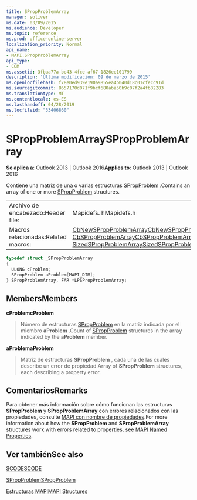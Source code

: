 ```yaml
---
title: SPropProblemArray
manager: soliver
ms.date: 03/09/2015
ms.audience: Developer
ms.topic: reference
ms.prod: office-online-server
localization_priority: Normal
api_name:
- MAPI.SPropProblemArray
api_type:
- COM
ms.assetid: 3fbaa77a-be43-4fce-af67-1826ee101799
description: 'Última modificación: 09 de marzo de 2015'
ms.openlocfilehash: f78e0ed939e190a9855ea4b040d18c01cfecc91d
ms.sourcegitcommit: 8657170d071f9bcf680aba50b9c07f2a4fb82283
ms.translationtype: MT
ms.contentlocale: es-ES
ms.lasthandoff: 04/28/2019
ms.locfileid: "33406860"
---
```

# <a name="spropproblemarray"></a><span data-ttu-id="6947c-103">SPropProblemArray</span><span class="sxs-lookup"><span data-stu-id="6947c-103">SPropProblemArray</span></span>

  
  
<span data-ttu-id="6947c-104">**Se aplica a**: Outlook 2013 | Outlook 2016</span><span class="sxs-lookup"><span data-stu-id="6947c-104">**Applies to**: Outlook 2013 | Outlook 2016</span></span> 
  
<span data-ttu-id="6947c-105">Contiene una matriz de una o varias estructuras [SPropProblem](spropproblem.md) .</span><span class="sxs-lookup"><span data-stu-id="6947c-105">Contains an array of one or more [SPropProblem](spropproblem.md) structures.</span></span> 
  
|||
|:-----|:-----|
|<span data-ttu-id="6947c-106">Archivo de encabezado:</span><span class="sxs-lookup"><span data-stu-id="6947c-106">Header file:</span></span>  <br/> |<span data-ttu-id="6947c-107">Mapidefs. h</span><span class="sxs-lookup"><span data-stu-id="6947c-107">Mapidefs.h</span></span>  <br/> |
|<span data-ttu-id="6947c-108">Macros relacionadas:</span><span class="sxs-lookup"><span data-stu-id="6947c-108">Related macros:</span></span>  <br/> |[<span data-ttu-id="6947c-109">CbNewSPropProblemArray</span><span class="sxs-lookup"><span data-stu-id="6947c-109">CbNewSPropProblemArray</span></span>](cbnewspropproblemarray.md) <br/> [<span data-ttu-id="6947c-110">CbSPropProblemArray</span><span class="sxs-lookup"><span data-stu-id="6947c-110">CbSPropProblemArray</span></span>](cbspropproblemarray.md) <br/> [<span data-ttu-id="6947c-111">SizedSPropProblemArray</span><span class="sxs-lookup"><span data-stu-id="6947c-111">SizedSPropProblemArray</span></span>](sizedspropproblemarray.md) <br/> |
   
```cpp
typedef struct _SPropProblemArray
{
  ULONG cProblem;
  SPropProblem aProblem[MAPI_DIM];
} SPropProblemArray, FAR *LPSPropProblemArray;

```

## <a name="members"></a><span data-ttu-id="6947c-112">Members</span><span class="sxs-lookup"><span data-stu-id="6947c-112">Members</span></span>

 <span data-ttu-id="6947c-113">**cProblem**</span><span class="sxs-lookup"><span data-stu-id="6947c-113">**cProblem**</span></span>
  
> <span data-ttu-id="6947c-114">Número de estructuras [SPropProblem](spropproblem.md) en la matriz indicada por el miembro **aProblem** .</span><span class="sxs-lookup"><span data-stu-id="6947c-114">Count of [SPropProblem](spropproblem.md) structures in the array indicated by the **aProblem** member.</span></span> 
    
 <span data-ttu-id="6947c-115">**aProblem**</span><span class="sxs-lookup"><span data-stu-id="6947c-115">**aProblem**</span></span>
  
> <span data-ttu-id="6947c-116">Matriz de estructuras **SPropProblem** , cada una de las cuales describe un error de propiedad.</span><span class="sxs-lookup"><span data-stu-id="6947c-116">Array of **SPropProblem** structures, each describing a property error.</span></span> 
    
## <a name="remarks"></a><span data-ttu-id="6947c-117">Comentarios</span><span class="sxs-lookup"><span data-stu-id="6947c-117">Remarks</span></span>

<span data-ttu-id="6947c-118">Para obtener más información sobre cómo funcionan las estructuras **SPropProblem** y **SPropProblemArray** con errores relacionados con las propiedades, consulte [MAPI con nombre de propiedades](mapi-named-properties.md).</span><span class="sxs-lookup"><span data-stu-id="6947c-118">For more information about how the **SPropProblem** and **SPropProblemArray** structures work with errors related to properties, see [MAPI Named Properties](mapi-named-properties.md).</span></span> 
  
## <a name="see-also"></a><span data-ttu-id="6947c-119">Ver también</span><span class="sxs-lookup"><span data-stu-id="6947c-119">See also</span></span>



[<span data-ttu-id="6947c-120">SCODE</span><span class="sxs-lookup"><span data-stu-id="6947c-120">SCODE</span></span>](scode.md)
  
[<span data-ttu-id="6947c-121">SPropProblem</span><span class="sxs-lookup"><span data-stu-id="6947c-121">SPropProblem</span></span>](spropproblem.md)


[<span data-ttu-id="6947c-122">Estructuras MAPI</span><span class="sxs-lookup"><span data-stu-id="6947c-122">MAPI Structures</span></span>](mapi-structures.md)

